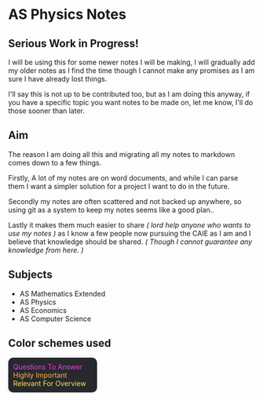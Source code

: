 # AS Physics Notes

## Serious Work in Progress!

I will be using this for some newer notes I will be making,
I will gradually add my older notes as I find the time though
I cannot make any promises as I am sure I have already lost
things.

I'll say this is not up to be contributed too, but as I am doing
this anyway, if you have a specific topic you want notes to be
made on, let me know, I'll do those sooner than later.

## Aim

The reason I am doing all this and migrating all my notes to markdown
comes down to a few things.

Firstly, A lot of my notes are on word documents, and while I can parse them
I want a simpler solution for a project I want to do in the future.

Secondly my notes are often scattered and not backed up anywhere, so
using git as a system to keep my notes seems like a good plan..

Lastly it makes them much easier to share *( lord help anyone who wants*
*to use my notes )* as I know a few people now pursuing the CAIE as I am
and I believe that knowledge should be shared. *( Though I cannot guarantee*
*any knowledge from here. )*

## Subjects

- AS Mathematics Extended
- AS Physics
- AS Economics
- AS Computer Science

## Color schemes used

<div style="background-color:#27292c;padding:10px;border-radius:10px;width:32%">
  <span style="color:#F637EC">Questions To Answer</span><br>
  <span style="color:#FBB454">Highly Important</span><br>
  <span style="color:#FAEA48">Relevant For Overview</span><br>
<div>
